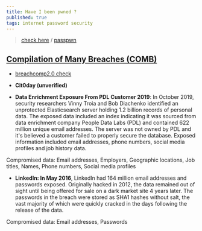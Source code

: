 ```yaml
---
title: Have I been pwned ?
published: true
tags: internet password security
---
```

> [check here](https://haveibeenpwned.com/) / [passpwn](https://github.com/antonlindstrom/passpwn)

## [Compilation of Many Breaches (COMB)](https://cybernews.com/news/largest-compilation-of-emails-and-passwords-leaked-free/)
- [breachcomp2.0 check](https://cybernews.com/personal-data-leak-check/)

- **Cit0day (unverified)**

- **Data Enrichment Exposure From PDL Customer 2019**: In October 2019, security researchers Vinny Troia and Bob Diachenko identified an unprotected Elasticsearch server holding 1.2 billion records of personal data. The exposed data included an index indicating it was sourced from data enrichment company People Data Labs (PDL) and contained 622 million unique email addresses. The server was not owned by PDL and it's believed a customer failed to properly secure the database. Exposed information included email addresses, phone numbers, social media profiles and job history data.

Compromised data: Email addresses, Employers, Geographic locations, Job titles, Names, Phone numbers, Social media profiles

- **LinkedIn: In May 2016**, LinkedIn had 164 million email addresses and passwords exposed. Originally hacked in 2012, the data remained out of sight until being offered for sale on a dark market site 4 years later. The passwords in the breach were stored as SHA1 hashes without salt, the vast majority of which were quickly cracked in the days following the release of the data.

Compromised data: Email addresses, Passwords
